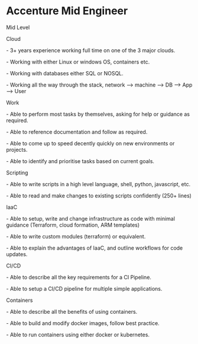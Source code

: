 # Accenture Mid Engineer

Mid Level

&#x20;

Cloud

&#x20;   \- 3+ years experience working full time on one of the 3 major clouds.

&#x20;   \- Working with either Linux or windows OS, containers etc.

&#x20;   \- Working with databases either SQL or NOSQL.

&#x20;   \- Working all the way through the stack, network --> machine --> DB --> App --> User

&#x20;

Work&#x20;

&#x20;   \- Able to perform most tasks by themselves, asking for help or guidance as required.

&#x20;   \- Able to reference documentation and follow as required.

&#x20;   \- Able to come up to speed decently quickly on new environments or projects.

&#x20;   \- Able to identify and prioritise tasks based on current goals.

&#x20;

Scripting

&#x20;   \- Able to write scripts in a high level language, shell, python, javascript, etc.

&#x20;   \- Able to read and make changes to existing scripts confidently (250+ lines)

&#x20;

IaaC

&#x20;   \- Able to setup, write and change infrastructure as code with minimal guidance (Terraform, cloud formation, ARM templates)

&#x20;   \- Able to write custom modules (terraform) or equivalent.

&#x20;  \- Able to explain the advantages of IaaC, and outline workflows for code updates.

&#x20;

CI/CD

&#x20;   \- Able to describe all the key requirements for a CI Pipeline.

&#x20;   \- Able to setup a CI/CD pipeline for multiple simple applications.

&#x20;

Containers

&#x20;   \- Able to describe all the benefits of using containers.

&#x20;   \- Able to build and modify docker images, follow best practice.

&#x20;   \- Able to run containers using either docker or kubernetes.
